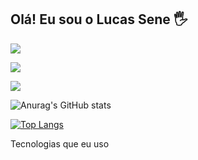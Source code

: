 ## Olá! Eu sou o Lucas Sene 🖐️


<a href = "mailto:lucassene290@gmail.com"><img src="https://img.shields.io/badge/Gmail-D14836?style=for-the-badge&logo=gmail&logoColor=white" target="_blank"></a>

<a href="https://www.linkedin.com/in/lucas-martins-sene-82a3a019b/" target="_blank"><img src="https://img.shields.io/badge/-LinkedIn-%230077B5?style=for-the-badge&logo=linkedin&logoColor=white" target="_blank"></a> 

 <a href="https://www.instagram.com/lucassene290/" target="_blank"><img src="https://img.shields.io/badge/-Instagram-%23E4405F?style=for-the-badge&logo=instagram&logoColor=white" target="_blank"></a>

![Anurag's GitHub stats](https://github-readme-stats.vercel.app/api?username=lucassene290&show_icons=true&theme=radical)


[![Top Langs](https://github-readme-stats.vercel.app/api/top-langs/?username=lucassene290)](https://github.com/lucassene290/github-readme-stats)


Tecnologias que eu uso
